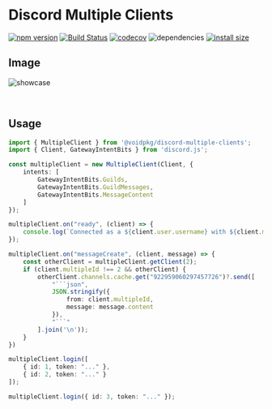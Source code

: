 

# Discord Multiple Clients

[![npm version](https://badge.fury.io/js/@voidpkg/discord-multiple-clients.svg)](https://badge.fury.io/js/@voidpkg/discord-multiple-clients)
[![Build Status](https://img.shields.io/github/checks-status/VoidDevsOrg/discord-multiple-clients/master)](https://github.com/VoidDevsOrg/discord-multiple-clients/actions/workflows/main.yml?query=branch%3Amaster)
[![codecov](https://codecov.io/gh/VoidDevsOrg/discord-multiple-clients/branch/master/graph/badge.svg)](https://codecov.io/gh/VoidDevsOrg/discord-multiple-clients)
![dependencies](https://img.shields.io/david/VoidDevsOrg/discord-multiple-clients)
[![install size](https://packagephobia.now.sh/badge?p=@voidpkg/discord-multiple-clients)](https://packagephobia.now.sh/result?p=@voidpkg/discord-multiple-clients)

## Image

![showcase](https://cdn.discordapp.com/attachments/922959060297457726/1114329389820293141/image.png)

<br>

## Usage
```ts
import { MultipleClient } from '@voidpkg/discord-multiple-clients';
import { Client, GatewayIntentBits } from 'discord.js';

const multipleClient = new MultipleClient(Client, {
    intents: [
        GatewayIntentBits.Guilds,
        GatewayIntentBits.GuildMessages,
        GatewayIntentBits.MessageContent
    ]
});

multipleClient.on("ready", (client) => {
    console.log(`Connected as a ${client.user.username} with ${client.multipleId}`);
});

multipleClient.on("messageCreate", (client, message) => {
    const otherClient = multipleClient.getClient(2);
    if (client.multipleId !== 2 && otherClient) {
        otherClient.channels.cache.get("922959060297457726")?.send([
            "```json",
            JSON.stringify({
                from: client.multipleId,
                message: message.content
            }),
            "```"
        ].join('\n'));
    }
})

multipleClient.login([
    { id: 1, token: "..." },
    { id: 2, token: "..." }
]);

multipleClient.login({ id: 3, token: "..." });
```